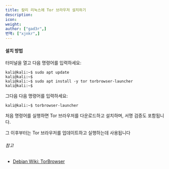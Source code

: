 ```yaml
---
title: 칼리 리눅스에 Tor 브라우저 설치하기
description:
icon:
weight:
author: ["gad3r",]
번역: ["xjnkr",]
---
```


#### 설치 방법

터미널을 열고 다음 명령어를 입력하세요:

```console
kali@kali:~$ sudo apt update
kali@kali:~$
kali@kali:~$ sudo apt install -y tor torbrowser-launcher
kali@kali:~$
```

그다음 다음 명령어를 입력하세요:

```console
kali@kali:~$ torbrowser-launcher
```

처음 명령어를 실행하면 Tor 브라우저를 다운로드하고 설치하며, 서명 검증도 포함됩니다.

그 이후부터는 Tor 브라우저를 업데이트하고 실행하는데 사용됩니다

###### 참고

- [Debian Wiki: TorBrowser](https://wiki.debian.org/TorBrowser)
